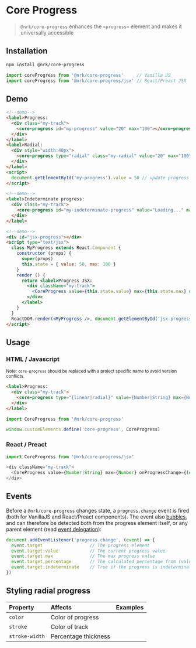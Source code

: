 # Core Progress

> `@nrk/core-progress` enhances the `<progress>` element and makes it universally accessible



## Installation

```bash
npm install @nrk/core-progress
```
```js
import coreProgress from '@nrk/core-progress'     // Vanilla JS
import coreProgress from '@nrk/core-progress/jsx' // React/Preact JSX
```

<!--demo
<script src="core-progress/core-progress.min.js"></script>
<script src="core-progress/core-progress.jsx.js"></script>
<style>
.my-track { background: #ccc; border-radius: 3px; overflow: hidden; font: 700 12px/1 sans-serif }
.my-track [value] { background: #16f; color: #fff; padding: 3px 6px; transition: 1s }
.my-track [indeterminate] { animation: indeterminate 2s linear infinite; background: linear-gradient(90deg,#16f 25%, #8bf 50%, #16f 75%) 0/400% }
.my-radial { color: #16f; stroke: #ccc; transition:stroke-dashoffset 1s }
@keyframes indeterminate { to { background-position: 100% 0 } }
</style>
demo-->

## Demo

```html
<!--demo-->
<label>Progress:
  <div class="my-track">
    <core-progress id="my-progress" value="20" max="100"></core-progress>
  </div>
</label>
<label>Radial:
  <div style="width:40px">
    <core-progress type="radial" class="my-radial" value="20" max="100"><hr></core-progress>
  </div>
</label>
<script>
  document.getElementById('my-progress').value = 50 // update progress
</script>
```

```html
<!--demo-->
<label>Indeterminate progress:
  <div class="my-track">
    <core-progress id="my-indeterminate-progress" value="Loading..." max="100"></core-progress>
  </div>
</label>
```

```html
<!--demo-->
<div id="jsx-progress"></div>
<script type="text/jsx">
  class MyProgress extends React.Component {
    constructor (props) {
      super(props)
      this.state = { value: 50, max: 100 }
    }
    render () {
      return <label>Progress JSX:
        <div className="my-track">
          <CoreProgress value={this.state.value} max={this.state.max} onProgressChange={(state) => this.setState(state)} />
        </div>
      </label>
    }
  }
  ReactDOM.render(<MyProgress />, document.getElementById('jsx-progress'))
</script>
```


## Usage

### HTML / Javascript

<small>Note: `core-progress` should be replaced with a project specific name to avoid version conflicts.</small>

```html
<label>Progress:
  <div class="my-track">
    <core-progress type="{linear|radial}" value={Number|String} max={Number}></core-progress>
  </div>
</label>
```

```js
import CoreProgress from '@nrk/core-progress'

window.customElements.define('core-progress', CoreProgress)
```

### React / Preact

```js
import CoreProgress from '@nrk/core-progress/jsx'

<div className="my-track">
  <CoreProgress value={Number|String} max={Number} onProgressChange={(event) => {}} />
</div>
```



## Events

Before a `@nrk/core-progress` changes state, a `progress.change` event is fired (both for VanillaJS and React/Preact components). The event also [bubbles](https://developer.mozilla.org/en-US/docs/Learn/JavaScript/Building_blocks/Events#Event_bubbling_and_capture), and can therefore be detected both from the progress element itself, or any parent element (read [event delegation](https://stackoverflow.com/questions/1687296/what-is-dom-event-delegation)):


```js
document.addEventListener('progress.change', (event) => {
  event.target                  // The progress element
  event.target.value            // The current progress value
  event.target.max              // The max progress value
  event.target.percentage       // The calculated percentage from (value / max * 100)
  event.target.indeterminate    // True if the progress is indeterminate (no value attribute)
})
```

## Styling radial progress

Property | Affects | Examples
:-- | :-- | :--
`color` | Color of progress | <core-progress type="radial" style="width:30px;color:#00b9f2" value=".3"></core-progress>
`stroke` | Color of track | <core-progress type="radial" style="width:30px;stroke:#ccc" value=".3"></core-progress>
`stroke-width` | Percentage thickness | <core-progress type="radial" style="width:30px;stroke-width:100" value=".3"></core-progress>
